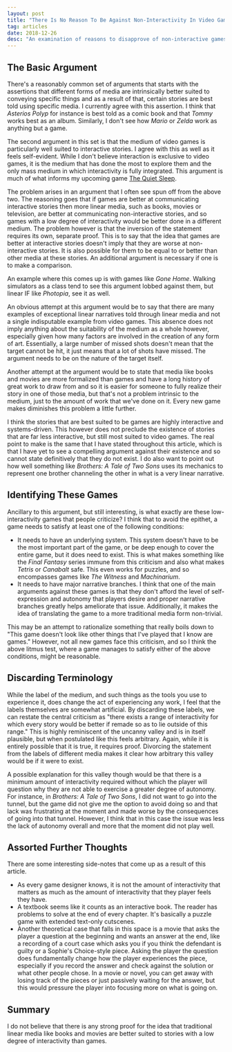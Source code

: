 ```yaml
---
layout: post
title: "There Is No Reason To Be Against Non-Interactivity In Video Games"
tag: articles
date: 2018-12-26
desc: "An examination of reasons to disapprove of non-interactive games in general."
---
```


## The Basic Argument

There's a reasonably common set of arguments that starts with the assertions that different forms of media are intrinsically better suited to conveying specific things and as a result of that, certain stories are best told using specific media. I currently agree with this assertion. I think that *Asterios Polyp* for instance is best told as a comic book and that *Tommy* works best as an album. Similarly, I don't see how *Mario* or *Zelda* work as anything but a game.


The second argument in this set is that the medium of video games is particularly well suited to interactive stories. I agree with this as well as it feels self-evident. While I don't believe interaction is exclusive to video games, it is the medium that has done the most to explore them and the only mass medium in which interactivity is fully integrated. This argument is much of what informs my upcoming game [The Quiet Sleep](http://store.steampowered.com/app/724510/The_Quiet_Sleep/).


The problem arises in an argument that I often see spun off from the above two. The reasoning goes that if games are better at communicating interactive stories then more linear media, such as books, movies or television, are better at communicating non-interactive stories, and so games with a low degree of interactivity would be better done in a different medium. The problem however is that the inversion of the statement requires its own, separate proof. This is to say that the idea that games are better at interactive stories doesn't imply that they are worse at non-interactive stories. It is also possible for them to be equal to or better than other media at these stories. An additional argument is necessary if one is to make a comparison.


An example where this comes up is with games like *Gone Home*. Walking simulators as a class tend to see this argument lobbed against them, but linear IF like *Photopia*, see it as well.


An obvious attempt at this argument would be to say that there are many examples of exceptional linear narratives told through linear media and not a single indisputable example from video games. This absence does not imply anything about the suitability of the medium as a whole however, especially given how many factors are involved in the creation of any form of art. Essentially, a large number of missed shots doesn't mean that the target cannot be hit, it just means that a lot of shots have missed. The argument needs to be on the nature of the target itself.


Another attempt at the argument would be to state that media like books and movies are more formalized than games and have a long history of great work to draw from and so it is easier for someone to fully realize their story in one of those media, but that's not a problem intrinsic to the medium, just to the amount of work that we've done on it. Every new game makes diminishes this problem a little further.


I think the stories that are best suited to be games are highly interactive and systems-driven. This however does not preclude the existence of stories that are far less interactive, but still most suited to video games. The real point to make is the same that I have stated throughout this article, which is that I have yet to see a compelling argument against their existence and so cannot state definitively that they do not exist. I do also want to point out how well something like *Brothers: A Tale of Two Sons* uses its mechanics to represent one brother channeling the other in what is a very linear narrative.

## Identifying These Games

Ancillary to this argument, but still interesting, is what exactly are these low-interactivity games that people criticize? I think that to avoid the epithet, a game needs to satisfy at least one of the following conditions:
- It needs to have an underlying system. This system doesn't have to be the most important part of the game, or be deep enough to cover the entire game, but it does need to exist. This is what makes something like the *Final Fantasy* series immune from this criticism and also what makes *Tetris* or *Canabalt* safe. This even works for puzzles, and so encompasses games like *The Witness* and *Machinarium*.
- It needs to have major narrative branches. I think that one of the main arguments against these games is that they don't afford the level of self-expression and autonomy that players desire and proper narrative branches greatly helps ameliorate that issue. Additionally, it makes the idea of translating the game to a more traditional media form non-trivial.



This may be an attempt to rationalize something that really boils down to "This game doesn't look like other things that I've played that I know are games." However, not all new games face this criticism, and so I think the above litmus test, where a game manages to satisfy either of the above conditions, might be reasonable.

## Discarding Terminology

While the label of the medium, and such things as the tools you use to experience it, does change the act of experiencing any work, I feel that the labels themselves are somewhat artificial. By discarding these labels, we can restate the central criticism as "there exists a range of interactivity for which every story would be better if remade so as to lie outside of this range." This is highly reminiscent of the uncanny valley and is in itself plausible, but when postulated like this feels arbitrary. Again, while it is entirely possible that it is true, it requires proof. Divorcing the statement from the labels of different media makes it clear how arbitrary this valley would be if it were to exist.


A possible explanation for this valley though would be that there is a minimum amount of interactivity required without which the player will question why they are not able to exercise a greater degree of autonomy. For instance, in *Brothers: A Tale of Two Sons*, I did not want to go into the tunnel, but the game did not give me the option to avoid doing so and that lack was frustrating at the moment and made worse by the consequences of going into that tunnel. However, I think that in this case the issue was less the lack of autonomy overall and more that the moment did not play well.

## Assorted Further Thoughts

There are some interesting side-notes that come up as a result of this article.
- As every game designer knows, it is not the amount of interactivity that matters as much as the amount of interactivity that they player feels they have.
- A textbook seems like it counts as an interactive book. The reader has problems to solve at the end of every chapter. It's basically a puzzle game with extended text-only cutscenes.
- Another theoretical case that falls in this space is a movie that asks the player a question at the beginning and wants an answer at the end, like a recording of a court case which asks you if you think the defendant is guilty or a Sophie's Choice-style piece. Asking the player the question does fundamentally change how the player experiences the piece, especially if you record the answer and check against the solution or what other people chose. In a movie or novel, you can get away with losing track of the pieces or just passively waiting for the answer, but this would pressure the player into focusing more on what is going on.


## Summary

I do not believe that there is any strong proof for the idea that traditional linear media like books and movies are better suited to stories with a low degree of interactivity than games.

